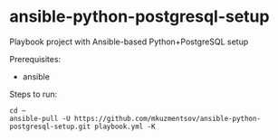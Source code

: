 # ansible-python-postgresql-setup
Playbook project with Ansible-based Python+PostgreSQL setup

Prerequisites:

- ansible


Steps to run:

```
cd ~
ansible-pull -U https://github.com/mkuzmentsov/ansible-python-postgresql-setup.git playbook.yml -K
```

